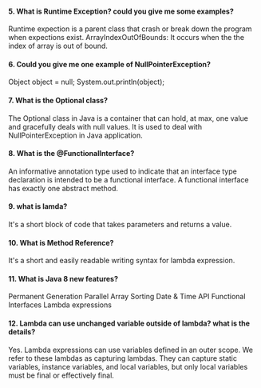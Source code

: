 #### 5.  What is Runtime Exception? could you give me some examples?
Runtime expection is a parent class that crash or break down the program when expections exist.
ArrayIndexOutOfBounds: It occurs when the the index of array is out of bound.

#### 6.  Could you give me one example of NullPointerException?
Object object = null;
System.out.println(object);

#### 7. What is the Optional class?
The Optional class in Java is a container that can hold, at max, one value and gracefully deals with null values.
It is used to deal with NullPointerException in Java application.

#### 8.  What is the @FunctionalInterface?
An informative annotation type used to indicate that an interface type declaration is intended to be a functional interface. A functional interface has exactly one abstract method.

#### 9.  what is lamda?
It's a short block of code that takes parameters and returns a value.

#### 10. What is Method Reference?
It's a short and easily readable writing syntax for lambda expression.

#### 11. What is Java 8 new features?
Permanent Generation
Parallel Array Sorting
Date & Time API
Functional Interfaces
Lambda expressions

#### 12. Lambda can use unchanged variable outside of lambda? what is the details?
Yes.
Lambda expressions can use variables defined in an outer scope. We refer to these lambdas as capturing lambdas. They can capture static variables, instance variables, and local variables, but only local variables must be final or effectively final.

